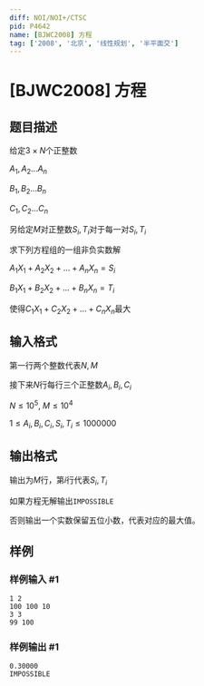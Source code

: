 ```yaml
---
diff: NOI/NOI+/CTSC
pid: P4642
name: [BJWC2008] 方程
tag: ['2008', '北京', '线性规划', '半平面交']
---
```

# [BJWC2008] 方程
## 题目描述

给定$3\times N$个正整数

$A_1,A_2...A_n$

$B_1,B_2...B_n$

$C_1,C_2...C_n$

另给定$M$对正整数$S_i,T_i$对于每一对$S_i,T_i$

求下列方程组的一组非负实数解

$A_1X_1+A_2X_2+...+A_nX_n=S_i$

$B_1X_1+B_2X_2+...+B_nX_n=T_i$

使得$C_1X_1+C_2X_2+...+C_nX_n$最大
## 输入格式

第一行两个整数代表$N,M$
 
接下来$N$行每行三个正整数$A_i,B_i,C_i$

$N\leq 10^5$, $M \leq 10^4$

$1\le A_i,B_i,C_i,S_i,T_i\le1000000$
## 输出格式

输出为$M$行，第$i$行代表$S_i,T_i$

如果方程无解输出`IMPOSSIBLE`

否则输出一个实数保留五位小数，代表对应的最大值。
## 样例

### 样例输入 #1
```
1 2
100 100 10
3 3
99 100
```
### 样例输出 #1
```
0.30000
IMPOSSIBLE
```

